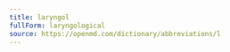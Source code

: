 ```yaml
---
title: laryngol
fullForm: laryngological
source: https://openmd.com/dictionary/abbreviations/l
---
```

